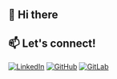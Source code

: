 ## 👋 Hi there

## 📫 Let's connect!
[![LinkedIn](https://img.shields.io/badge/LinkedIn-%230077B5.svg?logo=linkedin&logoColor=white)](www.linkedin.com/in/daniele-di-bella)
[![GitHub](https://img.shields.io/badge/GitHub-%23121011.svg?logo=github&logoColor=white)](https://github.com/Daniele-Di-Bella)
[![GitLab](https://img.shields.io/badge/GitLab-%23FF5733.svg?logo=gitlab&logoColor=white)](https://gitlab.awi.de/dadibe001)
<!--
**Daniele-Di-Bella/Daniele-Di-Bella** is a ✨ _special_ ✨ repository because its `README.md` (this file) appears on your GitHub profile.

Here are some ideas to get you started:

- 🔭 I’m currently working on ...
- 🌱 I’m currently learning ...
- 👯 I’m looking to collaborate on ...
- 🤔 I’m looking for help with ...
- 💬 Ask me about ...
- 📫 How to reach me: ...
- 😄 Pronouns: ...
- ⚡ Fun fact: ...
-->

